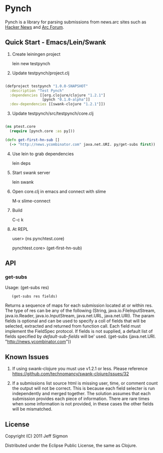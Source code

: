 # Pynch

Pynch is a library for parsing submissions from news.arc sites
such as [Hacker News](http://news.ycombinator.com) and [Arc Forum](http://arclanguage.org/forum).  

## Quick Start - Emacs/Lein/Swank

1. Create leiningen project

    lein new testpynch

2. Update testpynch/project.clj

```clojure

(defproject testpynch "1.0.0-SNAPSHOT"
  :description "Test Pynch"
  :dependencies [[org.clojure/clojure "1.2.1"]
                 [pynch "0.1.0-alpha"]]
  :dev-dependencies [[swank-clojure "1.2.1"]])

```

3. Update testpynch/src/testpynch/core.clj

```clojure

(ns ptest.core
  (require [pynch.core :as py]))

(defn get-first-hn-sub []
  (-> "http://news.ycombinator.com" java.net.URI. py/get-subs first))

```

4. Use lein to grab dependencies

    lein deps

5. Start swank server

    lein swank

6. Open core.clj in emacs and connect with slime

    M-x slime-connect

7. Build

    C-c k

8. At REPL

    user> (ns pynchtest.core)

    pynchtest.core> (get-first-hn-sub)


## API

### get-subs

Usage: (get-subs res)

       (get-subs res fields)

Returns a sequence of maps for each submission located at or within res. The type of res can be any of the following (String, java.io.FileInputStream, java.io.Reader, java.io.InputStream, java.net.URL, java.net.URI). The param fields is optional and can be used to specify a coll of fields that will be selected, extracted and returned from function call. Each field must implement the FieldSpec protocol. If fields is not supplied, a default list of fields specified by *default-sub-fields* will be' used. (get-subs (java.net.URI. "http://news.ycombinator.com"))


## Known Issues

1. If using swank-clojure you must use v1.2.1 or less. Please
reference https://github.com/technomancy/swank-clojure/issues/32

2. If a submissions list source html is missing user, time, or comment
count the output will not be correct. This is because each field
selecter is run independently and merged together. The solution assumes that 
each submission provides each piece of information. There are rare
times when some information is not provided, in these cases the other
fields will be mismatched.

## License

Copyright (C) 2011 Jeff Sigmon

Distributed under the Eclipse Public License, the same as Clojure.
